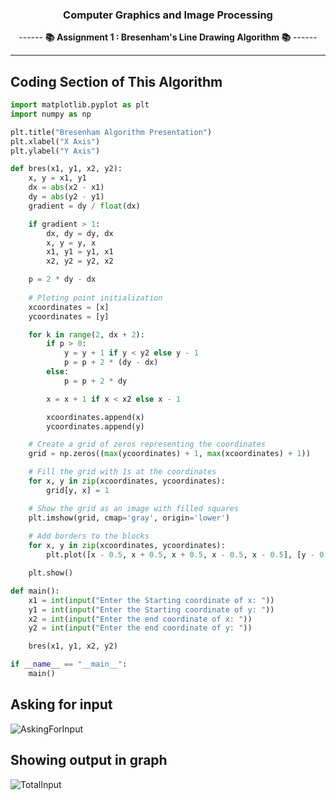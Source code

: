 <div align = "center">

### Computer Graphics and Image Processing

------ **📚 Assignment 1 : Bresenham's Line Drawing Algorithm 📚** ------

<hr>
</div>

## Coding Section of This Algorithm

```python
import matplotlib.pyplot as plt
import numpy as np

plt.title("Bresenham Algorithm Presentation")
plt.xlabel("X Axis")
plt.ylabel("Y Axis")

def bres(x1, y1, x2, y2):
    x, y = x1, y1
    dx = abs(x2 - x1)
    dy = abs(y2 - y1)
    gradient = dy / float(dx)

    if gradient > 1:
        dx, dy = dy, dx
        x, y = y, x
        x1, y1 = y1, x1
        x2, y2 = y2, x2

    p = 2 * dy - dx
    
    # Ploting point initialization
    xcoordinates = [x]
    ycoordinates = [y]

    for k in range(2, dx + 2):
        if p > 0:
            y = y + 1 if y < y2 else y - 1
            p = p + 2 * (dy - dx)
        else:
            p = p + 2 * dy

        x = x + 1 if x < x2 else x - 1

        xcoordinates.append(x)
        ycoordinates.append(y)

    # Create a grid of zeros representing the coordinates
    grid = np.zeros((max(ycoordinates) + 1, max(xcoordinates) + 1))

    # Fill the grid with 1s at the coordinates
    for x, y in zip(xcoordinates, ycoordinates):
        grid[y, x] = 1

    # Show the grid as an image with filled squares
    plt.imshow(grid, cmap='gray', origin='lower')
    
    # Add borders to the blocks
    for x, y in zip(xcoordinates, ycoordinates):
        plt.plot([x - 0.5, x + 0.5, x + 0.5, x - 0.5, x - 0.5], [y - 0.5, y - 0.5, y + 0.5, y + 0.5, y - 0.5], color='black')

    plt.show()

def main():
    x1 = int(input("Enter the Starting coordinate of x: "))
    y1 = int(input("Enter the Starting coordinate of y: "))
    x2 = int(input("Enter the end coordinate of x: "))
    y2 = int(input("Enter the end coordinate of y: "))

    bres(x1, y1, x2, y2)

if __name__ == "__main__":
    main()
```
## Asking for input
![AskingForInput](https://github.com/naimur1046/Computer_Graphics_and_Image_Processing/assets/88675051/a5da71fd-0283-40aa-b9ca-210bcf9c7e38)

## Showing output in graph

![TotalInput](https://github.com/naimur1046/Computer_Graphics_and_Image_Processing/assets/88675051/eed077df-a1ad-4174-a5d8-c22fbfda4cc2)


